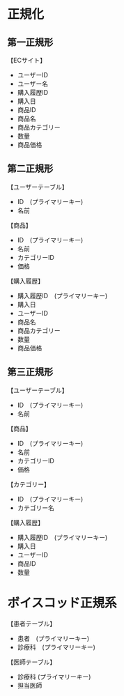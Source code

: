 # 正規化

## 第一正規形

【ECサイト】
- ユーザーID
- ユーザー名
- 購入履歴ID
- 購入日
- 商品ID
- 商品名
- 商品カテゴリー
- 数量
- 商品価格

## 第二正規形

【ユーザーテーブル】
- ID　(プライマリーキー)
- 名前

【商品】
- ID　(プライマリーキー)
- 名前
- カテゴリーID
- 価格

【購入履歴】
- 購入履歴ID　(プライマリーキー)
- 購入日
- ユーザーID
- 商品名
- 商品カテゴリー
- 数量
- 商品価格

## 第三正規形

【ユーザーテーブル】
- ID　(プライマリーキー)
- 名前

【商品】
- ID　(プライマリーキー)
- 名前
- カテゴリーID
- 価格

【カテゴリー】
- ID　(プライマリーキー)
- カテゴリー名

【購入履歴】
- 購入履歴ID　(プライマリーキー)
- 購入日
- ユーザーID
- 商品ID
- 数量

# ボイスコッド正規系
【患者テーブル】
- 患者　(プライマリーキー)
- 診療科　(プライマリーキー)

【医師テーブル】
- 診療科 (プライマリーキー)
- 担当医師


